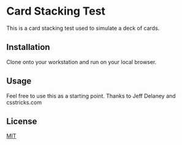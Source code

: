 # Card Stacking Test

This is a card stacking test used to simulate a deck of cards. 

## Installation

Clone onto your workstation and run on your local browser. 


## Usage

Feel free to use this as a starting point. Thanks to Jeff Delaney and csstricks.com 

## License
[MIT](https://choosealicense.com/licenses/mit/)
